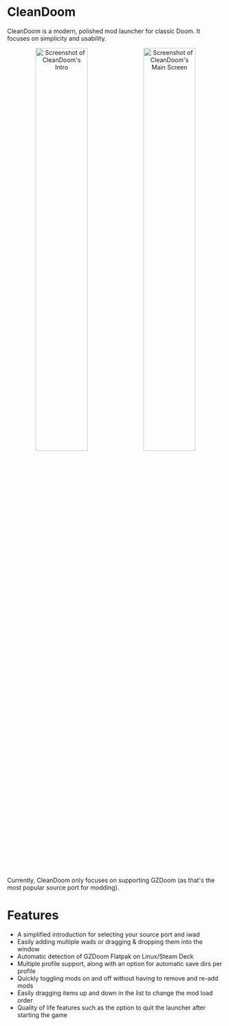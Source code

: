 # CleanDoom

CleanDoom is a modern, polished mod launcher for classic Doom. It focuses on simplicity and usability.

<p align="center">
  <img alt="Screenshot of CleanDoom's Intro" src="https://i.imgur.com/ZTiGFEe.png" width="49%">
  <img alt="Screenshot of CleanDoom's Main Screen" src="https://i.imgur.com/PGN00IW.png" width="49%">
</p>

Currently, CleanDoom only focuses on supporting GZDoom (as that's the most popular source port for modding).

# Features

* A simplified introduction for selecting your source port and iwad
* Easily adding multiple wads or dragging & dropping them into the window
* Automatic detection of GZDoom Flatpak on Linux/Steam Deck
* Multiple profile support, along with an option for automatic save dirs per profile
* Quickly toggling mods on and off without having to remove and re-add mods
* Easily dragging items up and down in the list to change the mod load order
* Quality of life features such as the option to quit the launcher after starting the game
